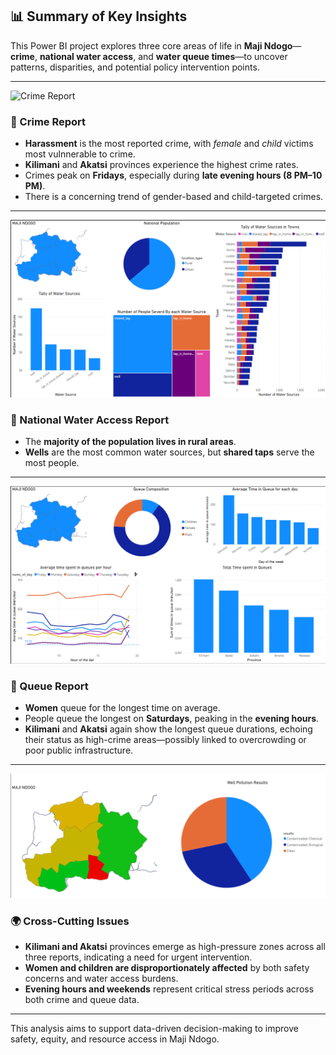 
## 📊 Summary of Key Insights

This Power BI project explores three core areas of life in **Maji Ndogo**—**crime**, **national water access**, and **water queue times**—to uncover patterns, disparities, and potential policy intervention points.

---
![Crime Report](Resources\Images\Part2\Crime%Report.png)
### 🔹 Crime Report
- **Harassment** is the most reported crime, with *female* and *child* victims most vulnnerable to crime.
- **Kilimani** and **Akatsi** provinces experience the highest crime rates.
- Crimes peak on **Fridays**, especially during **late evening hours (8 PM–10 PM)**.
- There is a concerning trend of gender-based and child-targeted crimes.


---
![National Report](Resources/Images/Part2/National%20Report.png)
### 🔹 National Water Access Report
- The **majority of the population lives in rural areas**.
- **Wells** are the most common water sources, but **shared taps** serve the most people.


---
![Queue Report](/Resources/Images/Part2/Queue%20Report.png)
### 🔹 Queue Report
- **Women** queue for the longest time on average.
- People queue the longest on **Saturdays**, peaking in the **evening hours**.
- **Kilimani** and **Akatsi** again show the longest queue durations, echoing their status as high-crime areas—possibly linked to overcrowding or poor public infrastructure.

---
![Well Pollution](/Resources/Images/Part2/Well%20Pollution.png)
### 🌍 Cross-Cutting Issues
- **Kilimani and Akatsi** provinces emerge as high-pressure zones across all three reports, indicating a need for urgent intervention.
- **Women and children are disproportionately affected** by both safety concerns and water access burdens.
- **Evening hours and weekends** represent critical stress periods across both crime and queue data.

---

This analysis aims to support data-driven decision-making to improve safety, equity, and resource access in Maji Ndogo.



